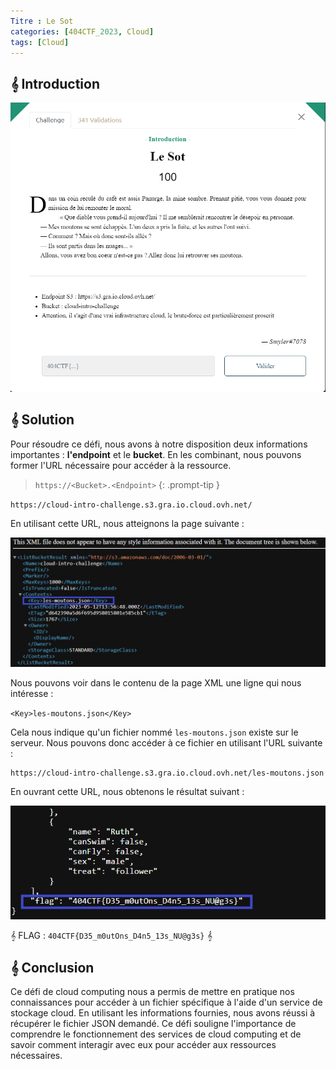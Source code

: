 ```yaml
---
Titre : Le Sot
categories: [404CTF_2023, Cloud]
tags: [Cloud]
---
```

## 𝄞 Introduction

![Intro](/assets/images/404CTF_2023/Cloud/Le_Sot/sot.png)

## 𝄞 Solution
Pour résoudre ce défi, nous avons à notre disposition deux informations importantes : **l'endpoint** et le **bucket**. En les combinant, nous pouvons former l'URL nécessaire pour accéder à la ressource.

> `https://<Bucket>.<Endpoint>`
{: .prompt-tip }

`https://cloud-intro-challenge.s3.gra.io.cloud.ovh.net/`


En utilisant cette URL, nous atteignons la page suivante :

![XML](/assets/images/404CTF_2023/Cloud/Le_Sot/xml.png)

Nous pouvons voir dans le contenu de la page XML une ligne qui nous intéresse :

`<Key>les-moutons.json</Key>`

Cela nous indique qu'un fichier nommé `les-moutons.json` existe sur le serveur. Nous pouvons donc accéder à ce fichier en utilisant l'URL suivante :

```
https://cloud-intro-challenge.s3.gra.io.cloud.ovh.net/les-moutons.json
```

En ouvrant cette URL, nous obtenons le résultat suivant :

![Flag](/assets/images/404CTF_2023/Cloud/Le_Sot/flag.png)

𝄞 FLAG : `404CTF{D35_m0utOns_D4n5_13s_NU@g3s}` 𝄞

## 𝄞 Conclusion

Ce défi de cloud computing nous a permis de mettre en pratique nos connaissances pour accéder à un fichier spécifique à l'aide d'un service de stockage cloud. En utilisant les informations fournies, nous avons réussi à récupérer le fichier JSON demandé. Ce défi souligne l'importance de comprendre le fonctionnement des services de cloud computing et de savoir comment interagir avec eux pour accéder aux ressources nécessaires.